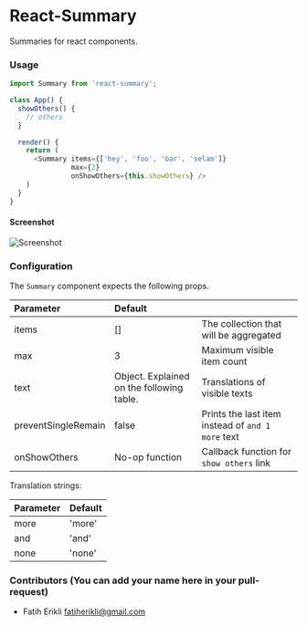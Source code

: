 React-Summary
=============

Summaries for react components.

### Usage

```javascript
import Summary from 'react-summary';

class App() {
  showOthers() {
  	// others
  }

  render() {
    return (
      <Summary items={['hey', 'foo', 'bar', 'selam']}
               max={2}
               onShowOthers={this.showOthers} />
    )
  }
}
```

#### Screenshot 

![Screenshot](http://i.imgur.com/TCaINON.png 'Screenshot')

### Configuration

The `Summary` component expects the following props.

| Parameter        | Default                        |        |
| :-------------   |:-------------------------------| :-----  |
| items            | []                             | The collection that will be aggregated |
| max              | 3                              | Maximum visible item count |
| text             | Object. Explained on the following table. | Translations of visible texts  |
| preventSingleRemain | false                           | Prints the last item instead of `and 1 more` text |
| onShowOthers          | No-op function            | Callback function for `show others` link  |


Translation strings:

| Parameter        | Default                        | 
| :-------------   |:-------------------------------| 
| more            | 'more'                             | 
| and              | 'and'                              |
| none             | 'none' | Translations of visible texts  |


### Contributors (You can add your name here in your pull-request)

- Fatih Erikli <fatiherikli@gmail.com>

